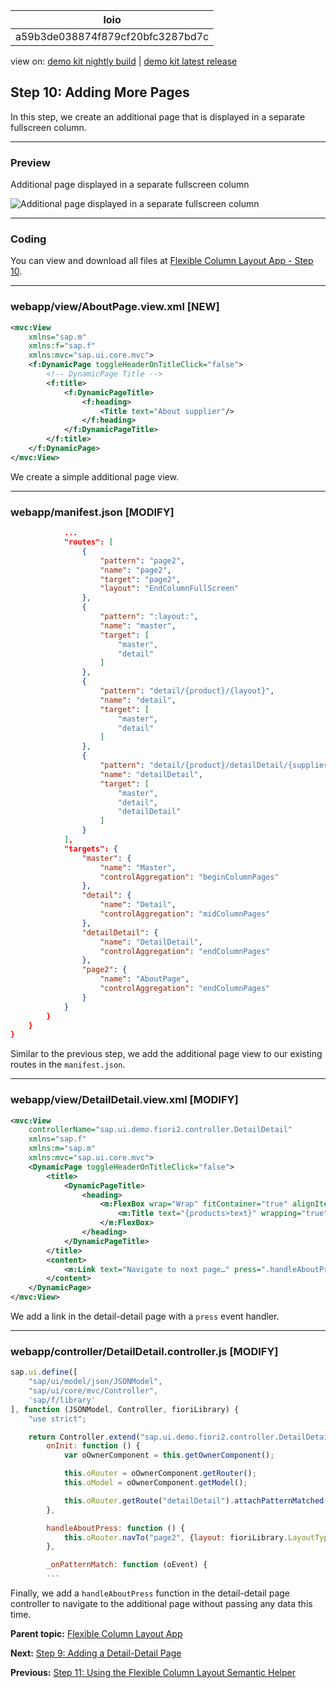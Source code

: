 <!-- loioa59b3de038874f879cf20bfc3287bd7c -->

| loio |
| -----|
| a59b3de038874f879cf20bfc3287bd7c |

<div id="loio">

view on: [demo kit nightly build](https://openui5nightly.hana.ondemand.com/#/topic/a59b3de038874f879cf20bfc3287bd7c) | [demo kit latest release](https://openui5.hana.ondemand.com/#/topic/a59b3de038874f879cf20bfc3287bd7c)</div>

## Step 10: Adding More Pages

In this step, we create an additional page that is displayed in a separate fullscreen column.

***

<a name="loioa59b3de038874f879cf20bfc3287bd7c__section_yfh_d31_12b"/>

### Preview

   
  
<a name="loioa59b3de038874f879cf20bfc3287bd7c__fig_zfh_d31_12b"/>Additional page displayed in a separate fullscreen column

 ![](loio41f6ae105130408ca78197f7c528e388_HiRes.gif "Additional page displayed in a separate fullscreen column") 

***

<a name="loioa59b3de038874f879cf20bfc3287bd7c__section_fd2_4dd_lbb"/>

### Coding

You can view and download all files at [Flexible Column Layout App - Step 10](https://openui5.hana.ondemand.com/#/sample/sap.f.tutorial.fiori2.10/preview).

***

<a name="loioa59b3de038874f879cf20bfc3287bd7c__section_wql_2pj_l4b"/>

### webapp/view/AboutPage.view.xml \[NEW\]

``` xml
<mvc:View
	xmlns="sap.m"
	xmlns:f="sap.f"
	xmlns:mvc="sap.ui.core.mvc">
	<f:DynamicPage toggleHeaderOnTitleClick="false">
		<!-- DynamicPage Title -->
		<f:title>
			<f:DynamicPageTitle>
				<f:heading>
					<Title text="About supplier"/>
				</f:heading>
			</f:DynamicPageTitle>
		</f:title>
	</f:DynamicPage>
</mvc:View>
```

We create a simple additional page view.

***

<a name="loioa59b3de038874f879cf20bfc3287bd7c__section_cbl_dpj_l4b"/>

### webapp/manifest.json \[MODIFY\]

``` json
			...
			"routes": [
				{
					"pattern": "page2",
					"name": "page2",
					"target": "page2",
					"layout": "EndColumnFullScreen"
				},
				{
					"pattern": ":layout:",
					"name": "master",
					"target": [
						"master",
						"detail"
					]
				},
				{
					"pattern": "detail/{product}/{layout}",
					"name": "detail",
					"target": [
						"master",
						"detail"
					]
				},
				{
					"pattern": "detail/{product}/detailDetail/{supplier}/{layout}",
					"name": "detailDetail",
					"target": [
						"master",
						"detail",
						"detailDetail"
					]
				}
			],
			"targets": {
				"master": {
					"name": "Master",
					"controlAggregation": "beginColumnPages"
				},
				"detail": {
					"name": "Detail",
					"controlAggregation": "midColumnPages"
				},
				"detailDetail": {
					"name": "DetailDetail",
					"controlAggregation": "endColumnPages"
				},
				"page2": {
					"name": "AboutPage",
					"controlAggregation": "endColumnPages"
				}
			}
		}
	}
}
```

Similar to the previous step, we add the additional page view to our existing routes in the `manifest.json`.

***

<a name="loioa59b3de038874f879cf20bfc3287bd7c__section_o45_cpj_l4b"/>

### webapp/view/DetailDetail.view.xml \[MODIFY\]

``` xml
<mvc:View
	controllerName="sap.ui.demo.fiori2.controller.DetailDetail"
	xmlns="sap.f"
	xmlns:m="sap.m"
	xmlns:mvc="sap.ui.core.mvc">
	<DynamicPage toggleHeaderOnTitleClick="false">
		<title>
			<DynamicPageTitle>
				<heading>
					<m:FlexBox wrap="Wrap" fitContainer="true" alignItems="Center">
						<m:Title text="{products>text}" wrapping="true" class="sapUiTinyMarginEnd"/>
					</m:FlexBox>
				</heading>
			</DynamicPageTitle>
		</title>
		<content>
			<m:Link text="Navigate to next page…" press=".handleAboutPress"/>
		</content>
	</DynamicPage>
</mvc:View>
```

We add a link in the detail-detail page with a `press` event handler.

***

<a name="loioa59b3de038874f879cf20bfc3287bd7c__section_z3c_cpj_l4b"/>

### webapp/controller/DetailDetail.controller.js \[MODIFY\]

``` js
sap.ui.define([
	"sap/ui/model/json/JSONModel",
	"sap/ui/core/mvc/Controller",
	'sap/f/library'
], function (JSONModel, Controller, fioriLibrary) {
	"use strict";

	return Controller.extend("sap.ui.demo.fiori2.controller.DetailDetail", {
		onInit: function () {
			var oOwnerComponent = this.getOwnerComponent();

			this.oRouter = oOwnerComponent.getRouter();
			this.oModel = oOwnerComponent.getModel();

			this.oRouter.getRoute("detailDetail").attachPatternMatched(this._onPatternMatch, this);
		},

		handleAboutPress: function () {
			this.oRouter.navTo("page2", {layout: fioriLibrary.LayoutType.EndColumnFullScreen});
		},

		_onPatternMatch: function (oEvent) {
		...
```

Finally, we add a `handleAboutPress` function in the detail-detail page controller to navigate to the additional page without passing any data this time.

**Parent topic:** [Flexible Column Layout App](Flexible_Column_Layout_App_c4de2df.md "In this tutorial, we showcase how to structure your OpenUI5 app using the layout patterns that comply with the SAP Fiori design guidelines.")

**Next:** [Step 9: Adding a Detail-Detail Page](Step_9_Adding_a_Detail_Detail_Page_e4d21fd.md "In this step, we create a detail-detail page using sap.f.DynamicPage, which is opened by choosing a supplier from the detail page.")

**Previous:** [Step 11: Using the Flexible Column Layout Semantic Helper](Step_11_Using_the_Flexible_Column_Layout_Semantic_Helper_276f001.md "In this step, we use the sap.f.FlexibleColumnLayoutSemanticHelper class to implement the recommended UX patterns for layout changes in the app.")

